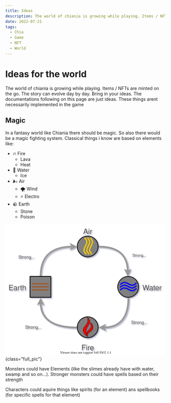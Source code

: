 ```yaml
---
title: Ideas
description: The world of chiania is growing while playing. Items / NFTs are minted on the go. The story can evolve day by day. Bring in your ideas
date: 2022-07-21
tags:
  - Chia
  - Game
  - NFT
  - World
---
```


# Ideas for the world

The world of chiania is growing while playing. Items / NFTs are minted on the go. The story can evolve day by day. Bring in your ideas. The documentations following on this page are just ideas. These things arent necessarily implemented in the game

## Magic

In a fantasy world like Chiania there should be magic. So also there would be a magic fighting system. Classical things i know are based on elements like:

- 🔥 Fire
    - Lava
    - Heat
- 🌊 Water
    - Ice
- 🌬️ Air
    - 🌪️ Wind
    - ⚡️ Electro
- 🪨 Earth
    - Stone
    - Poison

![](include/element-relations.drawio.svg){class="full_pic"}

Monsters could have Elements (like the slimes already have with water, swamp and so on...). Stronger monsters could have spells based on their strength

Characters could aquire things like spirits (for an element) ans spellbooks (for specific spells for that element)